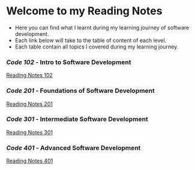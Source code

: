 # Welcome to my **Reading Notes**

- Here you can find what I learnt during my learning journey of software development.
- Each link below will take to the table of content of each level.
- Each table contain all topics I covered during my learning journey.

### _Code 102_ - Intro to Software Development

[Reading Notes 102](https://noureddein.github.io/reading-notes-102/)

### _Code 201_ - Foundations of Software Development

[Reading Notes 201](./lvl-201/../README.md)

### _Code 301_ - Intermediate Software Development

[Reading Notes 301](./lvl-301/README.md)

### _Code 401_ - Advanced Software Development

[Reading Notes 401](./lvl-401/README.md)
